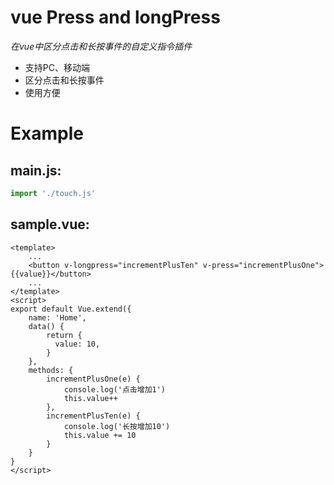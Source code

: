 # vue Press and longPress
*在vue中区分点击和长按事件的自定义指令插件*

* 支持PC、移动端
* 区分点击和长按事件
* 使用方便

# Example
## main.js:
```javascript
import './touch.js'
```

## sample.vue:
```vue
<template>
    ...
    <button v-longpress="incrementPlusTen" v-press="incrementPlusOne">{{value}}</button>
    ...
</template>
<script>
export default Vue.extend({
    name: 'Home',
    data() {
        return {
          value: 10,
        }
    },
    methods: {
        incrementPlusOne(e) {
            console.log('点击增加1')
            this.value++
        },
        incrementPlusTen(e) {
            console.log('长按增加10')
            this.value += 10
        }
    }
}
</script>
```
